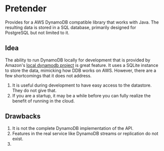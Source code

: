 # Pretender

Provides for a AWS DynamoDB compatible library that works with Java.
The resulting data is stored in a SQL database, primarily designed for
PostgreSQL but not limited to it.

## Idea

The ability to run DynamoDB locally for development that is provided
by Amazon's [local dynamodb project](https://docs.aws.amazon.com/amazondynamodb/latest/developerguide/DynamoDBLocal.DownloadingAndRunning.html) is great feature.
It uses a SQLite instance to store the data, mimicking how DDB works on AWS.
However, there are a few shortcomings that it does not address.

1. It is useful during development to have easy access to the datastore. They do not give that.
2. If you are a startup, it may be a while before you can fully realize the benefit of running in the cloud.

## Drawbacks

1. It is not the complete DynamoDB implementation of the API. 
2. Features in the real service like DynamoDB streams or replication do not exist.
3. 
